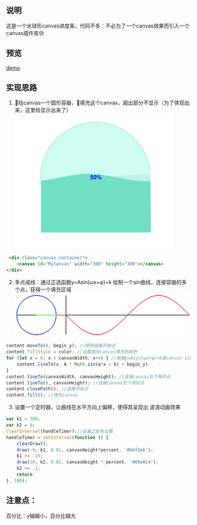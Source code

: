 ## 说明
这是一个水球形canvas进度条，代码不多：不必为了一个canvas效果而引入一个canvas插件库😢
## 预览
[demo]()
## 实现思路
1. 给canvas一个圆形容器，填充这个canvas，超出部分不显示（为了体现出来，这里给显示出来了）
![image](img/box.png)
```html
 <div class="canvas-container">
	<canvas id="MyCanvas" width="300" height="300"></canvas>
</div>
```
2. 多点成线：通过正选函数y=Asin(ωx+φ)+k 绘制一个sin曲线，连接容器的多个点，获得一个填充区域
![image](img/sin.gif)
``` js
content.moveTo(0, begin_y); //移到绘画开始点
content.fillStyle = color; //设置填充canvas填充的颜色
for (let x = 0; x < canvasWidth; x++) { //根据y=Asin(ωx+φ)+k画canvas sin曲线
	content.lineTo(x, A * Math.sin(w*x + k) + begin_y)
}
content.lineTo(canvasWidth, canvasHeight); //连接canvas右下角的点
content.lineTo(0, canvasHeight); //连接canvas左下角的点
content.closePath(); //连接开始点
content.fill(); //填充canvas
```

3. 设置一个定时器，让曲线在水平方向上偏移，使得其呈现出 波浪动画效果
``` js
var k1 = 300;
var k2 = 0;
clearInterval(handleTimer);//变量之前有设置
handleTimer = setInterval(function () {
	clearDraw();
	draw(-9, k1, 0.01, canvasHeight*percent, '#bbf3e6');
	k1 += .15;
	draw(10, k2, 0.02, canvasHeight * percent, '#69e0c4');
	k2 += .1;
	return
}, 100);
```
## 注意点：
百分比：y轴越小，百分比越大